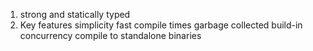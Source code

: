 1. strong and statically typed
2. Key features
    simplicity
    fast compile times
    garbage collected
    build-in concurrency
    compile to standalone binaries